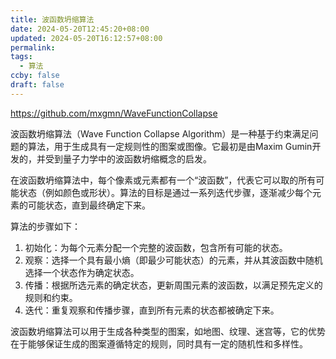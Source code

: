 ```yaml
---
title: 波函数坍缩算法
date: 2024-05-20T12:45:20+08:00
updated: 2024-05-20T16:12:57+08:00
permalink: 
tags:
  - 算法
ccby: false
draft: false
---
```

https://github.com/mxgmn/WaveFunctionCollapse

波函数坍缩算法（Wave Function Collapse Algorithm）是一种基于约束满足问题的算法，用于生成具有一定规则性的图案或图像。它最初是由Maxim Gumin开发的，并受到量子力学中的波函数坍缩概念的启发。

在波函数坍缩算法中，每个像素或元素都有一个“波函数”，代表它可以取的所有可能状态（例如颜色或形状）。算法的目标是通过一系列迭代步骤，逐渐减少每个元素的可能状态，直到最终确定下来。

算法的步骤如下：

1. 初始化：为每个元素分配一个完整的波函数，包含所有可能的状态。
2. 观察：选择一个具有最小熵（即最少可能状态）的元素，并从其波函数中随机选择一个状态作为确定状态。
3. 传播：根据所选元素的确定状态，更新周围元素的波函数，以满足预先定义的规则和约束。
4. 迭代：重复观察和传播步骤，直到所有元素的状态都被确定下来。

波函数坍缩算法可以用于生成各种类型的图案，如地图、纹理、迷宫等，它的优势在于能够保证生成的图案遵循特定的规则，同时具有一定的随机性和多样性。
